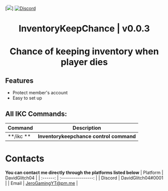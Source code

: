 [![](https://poggit.pmmp.io/shield.state/InventoryKeepChance)]
[![Discord](https://img.shields.io/discord/1100650029573738508.svg?label=&logo=discord&logoColor=ffffff&color=7389D8&labelColor=6A7EC2)](https://discord.gg/yAhsgskaGy)
<div align="center">
<h1>InventoryKeepChance | v0.0.3<h1>
<p>Chance of keeping inventory when player dies</p>
</div>

## Features
- Protect member's account
- Easy to set up
 
## All IKC Commands:

| **Command** | **Description** |
| --- | --- |
| **/ikc ** | **Inventorykeepchance control command** |

# Contacts
**You can contact me directly through the platforms listed below**
| Platform | DavidGlitch04             |
| :------: | :----------------: |
| Discord  | DavidGlitch04#0001        |
| Email    | JeroGamingYT@pm.me       |
